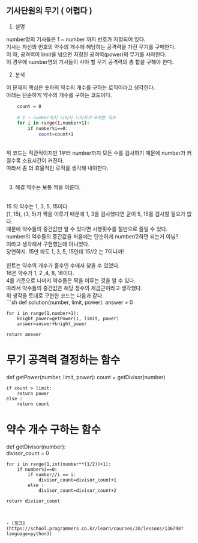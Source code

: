 ## 기사단원의 무기 ( 어렵다 )

1. 설명

number명의 기사들은 1 ~ number 까지 번호가 지정되어 있다.
</br>
기사는 자신의 번호의 약수의 개수에 해당하는 공격력을 가진 무기를 구매한다.
</br>
이 때, 공격력이 limit을 넘으면 지정된 공격력(power)의 무기를 사야한다.
</br>
이 경우에 number명의 기사들이 사야 할 무기 공격력의 총 합을 구해야 한다.
</br>

2. 분석

이 문제의 핵심은 숫자의 약수의 개수를 구하는 로직이라고 생각한다.
</br>
아래는 단순하게 약수의 개수를 구하는 코드이다.
</br>

```sh
    count = 0
    
    # 1 ~ number까지 나눠서 나머지가 0아면 약수
    for i in range(1,number+1):
        if number%i==0:
            count=count+1
```

</br>
위 코드는 직관적이지만 1부터 number까지 모든 수를 검사하기 때문에 number가 커질수록 소요시간이 커진다.
</br>
따라서 좀 더 효율적인 로직을 생각해 내야한다.
</br>
</br>

3. 해결
약수는 보통 짝을 이룬다.
</br>
15 의 약수는 1, 3, 5, 15이다.
</br>
(1, 15), (3, 5)가 짝을 이루기 때문에 1, 3을 검사했다면 굳이 5, 15를 검사할 필요가 없다.
</br>
때문에 약수들의 중간값만 알 수 있다면 시행횟수를 절반으로 줄일 수 있다.
</br>
number의 약수들의 중간값을 처음에는 단순하게 number/2하면 되는거 아님?
</br>
이라고 생각해서 구현했는데 아니었다.
</br>
당연하지. 15만 봐도 1, 3, 5, 15인데 15//2 는 7이니까!
</br>
</br>
힌트는 약수의 개수가 홀수인 수에서 찾을 수 있었다.
</br>
16은 약수가 1, 2 ,4, 8, 16이다.
</br>
4를 기준으로 나머지 약수들은 짝을 이루는 것을 알 수 있다.
</br>
따라서 약수들의 중간값은 해당 정수의 제곱근이라고 생각했다.
</br>
위 생각을 토대로 구현한 코드는 다음과 같다.
</br>
```sh
def solution(number, limit, power):
    answer = 0
    
    for i in range(1,number+1):
        knight_power=getPower(i, limit, power)
        answer=answer+knight_power
    
    return answer

# 무기 공격력 결정하는 함수
def getPower(number, limit, power):
    count = getDivisor(number)
    
    if count > limit:
        return power
    else :
        return count

# 약수 개수 구하는 함수
def getDivisor(number):    
    divisor_count = 0
    
    for i in range(1,int(number**(1/2))+1):
        if number%i==0:
            if number//i == i:
                divisor_count=divisor_count+1
            else :
                divisor_count=divisor_count+2
            
    return divisor_count
```


- [링크](https://school.programmers.co.kr/learn/courses/30/lessons/136798?language=python3)